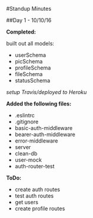 #Standup Minutes

##Day 1 - 10/10/16

**Completed:**

built out all models:
* userSchema
* picSchema
* profileSchema
* fileSchema
* statusSchema

*setup Travis/deployed to Heroku*


**Added the following files:**
* .eslintrc
* .gitignore
* basic-auth-middleware
* bearer-auth-middleware
* error-middleware
* server
* clean-db
* user-mock
* auth-router-test

**ToDo:**
* create auth routes
* test auth routes
* get users
* create profile routes 
